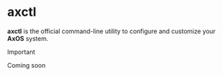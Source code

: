# axctl

**axctl** is the official command-line utility to configure and customize your **AxOS** system.

> [!IMPORTANT]
> Coming soon
